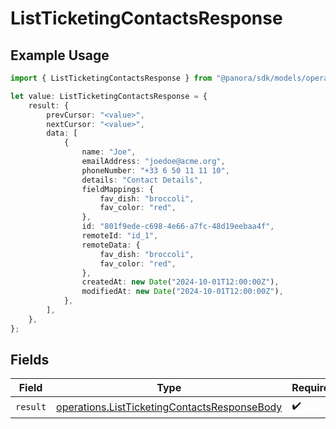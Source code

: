 # ListTicketingContactsResponse

## Example Usage

```typescript
import { ListTicketingContactsResponse } from "@panora/sdk/models/operations";

let value: ListTicketingContactsResponse = {
    result: {
        prevCursor: "<value>",
        nextCursor: "<value>",
        data: [
            {
                name: "Joe",
                emailAddress: "joedoe@acme.org",
                phoneNumber: "+33 6 50 11 11 10",
                details: "Contact Details",
                fieldMappings: {
                    fav_dish: "broccoli",
                    fav_color: "red",
                },
                id: "801f9ede-c698-4e66-a7fc-48d19eebaa4f",
                remoteId: "id_1",
                remoteData: {
                    fav_dish: "broccoli",
                    fav_color: "red",
                },
                createdAt: new Date("2024-10-01T12:00:00Z"),
                modifiedAt: new Date("2024-10-01T12:00:00Z"),
            },
        ],
    },
};
```

## Fields

| Field                                                                                                        | Type                                                                                                         | Required                                                                                                     | Description                                                                                                  |
| ------------------------------------------------------------------------------------------------------------ | ------------------------------------------------------------------------------------------------------------ | ------------------------------------------------------------------------------------------------------------ | ------------------------------------------------------------------------------------------------------------ |
| `result`                                                                                                     | [operations.ListTicketingContactsResponseBody](../../models/operations/listticketingcontactsresponsebody.md) | :heavy_check_mark:                                                                                           | N/A                                                                                                          |